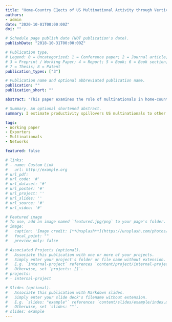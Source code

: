 ```yaml
---
title: "Home-Country Eects of US Multinational Activity through Vertical and Horizontal Spillovers"
authors:
- admin
date: "2020-10-01T00:00:00Z"
doi: ""

# Schedule page publish date (NOT publication's date).
publishDate: "2018-10-31T00:00:00Z"

# Publication type.
# Legend: 0 = Uncategorized; 1 = Conference paper; 2 = Journal article;
# 3 = Preprint / Working Paper; 4 = Report; 5 = Book; 6 = Book section;
# 7 = Thesis; 8 = Patent
publication_types: ["3"]

# Publication name and optional abbreviated publication name.
publication: ""
publication_short: ""

abstract: "This paper examines the role of multinationals in home-country productivity growth. A large body of work has examined the impact of multinational enterprises (MNEs) on domestic firms in foreign (host) countries through inward foreign direct investment (FDI). There is much less research on spillover effects from outward FDI on firms in the home countries of MNEs. However, policies promoting and subsidizing outward FDI have gained traction in developing countries as a means to potentially boost productivity growth. I evaluate this in the US context from 1996 to 2016 by estimating the impact of exposure to MNEs through horizontal and vertical linkages. Compared to existing work that relies on industry-level proxies of FDI and MNE exposure, I exploit firm-level variation in exposure to multinationals within the same product space and in buyer-supplier relationships. In addition, I distinguish between the endogenous network effect of exposure to a more productive firm, multinational or not, and the direct impact of being connected to an MNE. I find substantial direct spillovers from multinationals to their customers, indirect positive spillovers from multinationals to their suppliers only because multinationals are more efficient, and negative horizontal spillovers."

# Summary. An optional shortened abstract.
summary: I estimate productivity spillovers US multinationals to other firms within the US. 

tags:
- Working paper
- Exporters
- Multinationals
- Networks 

featured: false

# links:
# - name: Custom Link
#   url: http://example.org
# url_pdf: 
# url_code: '#'
# url_dataset: '#'
# url_poster: '#'
# url_project: ''
# url_slides: ''
# url_source: '#'
# url_video: '#'

# Featured image
# To use, add an image named `featured.jpg/png` to your page's folder. 
# image:
#   caption: 'Image credit: [**Unsplash**](https://unsplash.com/photos/s9CC2SKySJM)'
#   focal_point: ""
#   preview_only: false

# Associated Projects (optional).
#   Associate this publication with one or more of your projects.
#   Simply enter your project's folder or file name without extension.
#   E.g. `internal-project` references `content/project/internal-project/index.md`.
#   Otherwise, set `projects: []`.
# projects:
# - internal-project

# Slides (optional).
#   Associate this publication with Markdown slides.
#   Simply enter your slide deck's filename without extension.
#   E.g. `slides: "example"` references `content/slides/example/index.md`.
#   Otherwise, set `slides: ""`.
# slides: example
---
```

